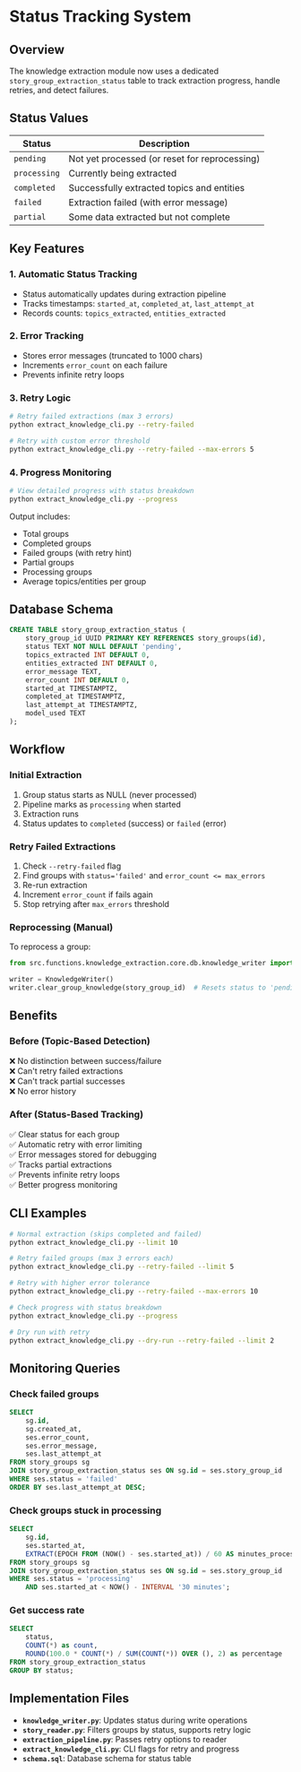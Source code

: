 # Status Tracking System

## Overview

The knowledge extraction module now uses a dedicated `story_group_extraction_status` table to track extraction progress, handle retries, and detect failures.

## Status Values

| Status | Description |
|--------|-------------|
| `pending` | Not yet processed (or reset for reprocessing) |
| `processing` | Currently being extracted |
| `completed` | Successfully extracted topics and entities |
| `failed` | Extraction failed (with error message) |
| `partial` | Some data extracted but not complete |

## Key Features

### 1. **Automatic Status Tracking**
- Status automatically updates during extraction pipeline
- Tracks timestamps: `started_at`, `completed_at`, `last_attempt_at`
- Records counts: `topics_extracted`, `entities_extracted`

### 2. **Error Tracking**
- Stores error messages (truncated to 1000 chars)
- Increments `error_count` on each failure
- Prevents infinite retry loops

### 3. **Retry Logic**
```bash
# Retry failed extractions (max 3 errors)
python extract_knowledge_cli.py --retry-failed

# Retry with custom error threshold
python extract_knowledge_cli.py --retry-failed --max-errors 5
```

### 4. **Progress Monitoring**
```bash
# View detailed progress with status breakdown
python extract_knowledge_cli.py --progress
```

Output includes:
- Total groups
- Completed groups
- Failed groups (with retry hint)
- Partial groups
- Processing groups
- Average topics/entities per group

## Database Schema

```sql
CREATE TABLE story_group_extraction_status (
    story_group_id UUID PRIMARY KEY REFERENCES story_groups(id),
    status TEXT NOT NULL DEFAULT 'pending',
    topics_extracted INT DEFAULT 0,
    entities_extracted INT DEFAULT 0,
    error_message TEXT,
    error_count INT DEFAULT 0,
    started_at TIMESTAMPTZ,
    completed_at TIMESTAMPTZ,
    last_attempt_at TIMESTAMPTZ,
    model_used TEXT
);
```

## Workflow

### Initial Extraction
1. Group status starts as NULL (never processed)
2. Pipeline marks as `processing` when started
3. Extraction runs
4. Status updates to `completed` (success) or `failed` (error)

### Retry Failed Extractions
1. Check `--retry-failed` flag
2. Find groups with `status='failed'` and `error_count <= max_errors`
3. Re-run extraction
4. Increment `error_count` if fails again
5. Stop retrying after `max_errors` threshold

### Reprocessing (Manual)
To reprocess a group:
```python
from src.functions.knowledge_extraction.core.db.knowledge_writer import KnowledgeWriter

writer = KnowledgeWriter()
writer.clear_group_knowledge(story_group_id)  # Resets status to 'pending'
```

## Benefits

### Before (Topic-Based Detection)
❌ No distinction between success/failure  
❌ Can't retry failed extractions  
❌ Can't track partial successes  
❌ No error history  

### After (Status-Based Tracking)
✅ Clear status for each group  
✅ Automatic retry with error limiting  
✅ Error messages stored for debugging  
✅ Tracks partial extractions  
✅ Prevents infinite retry loops  
✅ Better progress monitoring  

## CLI Examples

```bash
# Normal extraction (skips completed and failed)
python extract_knowledge_cli.py --limit 10

# Retry failed groups (max 3 errors each)
python extract_knowledge_cli.py --retry-failed --limit 5

# Retry with higher error tolerance
python extract_knowledge_cli.py --retry-failed --max-errors 10

# Check progress with status breakdown
python extract_knowledge_cli.py --progress

# Dry run with retry
python extract_knowledge_cli.py --dry-run --retry-failed --limit 2
```

## Monitoring Queries

### Check failed groups
```sql
SELECT 
    sg.id,
    sg.created_at,
    ses.error_count,
    ses.error_message,
    ses.last_attempt_at
FROM story_groups sg
JOIN story_group_extraction_status ses ON sg.id = ses.story_group_id
WHERE ses.status = 'failed'
ORDER BY ses.last_attempt_at DESC;
```

### Check groups stuck in processing
```sql
SELECT 
    sg.id,
    ses.started_at,
    EXTRACT(EPOCH FROM (NOW() - ses.started_at)) / 60 AS minutes_processing
FROM story_groups sg
JOIN story_group_extraction_status ses ON sg.id = ses.story_group_id
WHERE ses.status = 'processing'
    AND ses.started_at < NOW() - INTERVAL '30 minutes';
```

### Get success rate
```sql
SELECT 
    status,
    COUNT(*) as count,
    ROUND(100.0 * COUNT(*) / SUM(COUNT(*)) OVER (), 2) as percentage
FROM story_group_extraction_status
GROUP BY status;
```

## Implementation Files

- **`knowledge_writer.py`**: Updates status during write operations
- **`story_reader.py`**: Filters groups by status, supports retry logic
- **`extraction_pipeline.py`**: Passes retry options to reader
- **`extract_knowledge_cli.py`**: CLI flags for retry and progress
- **`schema.sql`**: Database schema for status table
